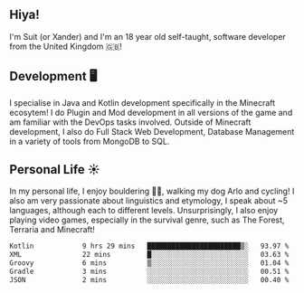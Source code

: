 ## Hiya! 
I'm Suit (or Xander) and I'm an 18 year old self-taught, software developer from the United Kingdom 🇬🇧!

Development 🖥️
---
I specialise in Java and Kotlin development specifically in the Minecraft ecosytem! 
I do Plugin and Mod development in all versions of the game and am familiar with the DevOps tasks involved.
Outside of Minecraft development, I also do Full Stack Web Development, Database Management in a variety of tools from MongoDB to SQL.

Personal Life ☀️
---
In my personal life, I enjoy bouldering 🧗‍♂️, walking my dog Arlo and cycling! I also am very passionate about linguistics and etymology, I speak about ~5 languages, although each to different levels. 
Unsurprisingly, I also enjoy playing video games, especially in the survival genre, such as The Forest, Terraria and Minecraft!
<!--START_SECTION:waka-->

```txt
Kotlin            9 hrs 29 mins   ███████████████████████▒░   93.97 %
XML               22 mins         █░░░░░░░░░░░░░░░░░░░░░░░░   03.63 %
Groovy            6 mins          ▒░░░░░░░░░░░░░░░░░░░░░░░░   01.04 %
Gradle            3 mins          ░░░░░░░░░░░░░░░░░░░░░░░░░   00.51 %
JSON              2 mins          ░░░░░░░░░░░░░░░░░░░░░░░░░   00.40 %
```

<!--END_SECTION:waka-->
